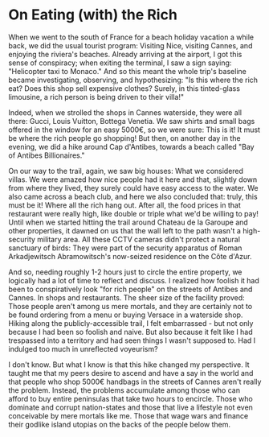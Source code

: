 # On Eating (with) the Rich

When we went to the south of France for a beach holiday vacation a while back,
we did the usual tourist program: Visiting Nice, visiting Cannes, and enjoying
the riviera's beaches. Already arriving at the airport, I got this sense of
conspiracy; when exiting the terminal, I saw a sign saying: "Helicopter taxi to
Monaco." And so this meant the whole trip's baseline became investigating,
observing, and hypothesizing: "Is this where the rich eat? Does this shop sell
expensive clothes? Surely, in this tinted-glass limousine, a rich person is
being driven to their villa!"

Indeed, when we strolled the shops in Cannes waterside, they were all there:
Gucci, Louis Vuitton, Bottega Venetia. We saw shirts and small bags offered in
the window for an easy 5000€, so we were sure: This is it! It must be where the
rich people go shopping! But then, on another day in the evening, we did a hike
around Cap d'Antibes, towards a beach called "Bay of Antibes Billionaires."

On our way to the trail, again, we saw big houses: What we considered villas.
We were amazed how nice people had it here and that, slightly down from where
they lived, they surely could have easy access to the water. We also came
across a beach club, and here we also concluded that: truly, this must be it!
Where all the rich hang out. After all, the food prices in that restaurant were
really high, like double or triple what we'd be willing to pay! Until when we
started hitting the trail around Chateau de la Garoupe and other properties, it
dawned on us that the wall left to the path wasn't a high-security military
area. All these CCTV cameras didn't protect a natural sanctuary of birds: They
were part of the security apparatus of Roman Arkadjewitsch Abramowitsch's
now-seized residence on the Côte d'Azur.

And so, needing roughly 1-2 hours just to circle the entire property, we
logically had a lot of time to reflect and discuss. I realized how foolish it
had been to conspiratively look "for rich people" on the streets of Antibes and
Cannes. In shops and restaurants. The sheer size of the facility proved: Those
people aren't among us mere mortals, and they are certainly not to be found
ordering from a menu or buying Versace in a waterside shop. Hiking along the
publicly-accessible trail, I felt embarrassed - but not only because I had been
so foolish and naive. But also because it felt like I had trespassed into a
territory and had seen things I wasn't supposed to. Had I indulged too much in
unreflected voyeurism?

I don't know. But what I know is that this hike changed my perspective. It
taught me that my peers desire to ascend and have a say in the world and that
people who shop 5000€ handbags in the streets of Cannes aren't really the
problem. Instead, the problems accumulate among those who can afford to buy
entire peninsulas that take two hours to encircle. Those who dominate and
corrupt nation-states and those that live a lifestyle not even conceivable by
mere mortals like me. Those that wage wars and finance their godlike island
utopias on the backs of the people below them.
